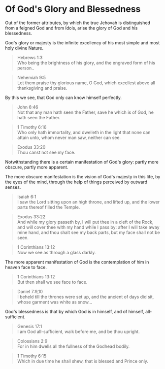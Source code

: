 # Of God's Glory and Blessedness

Out of the former attributes, by which the true Jehovah is distinguished from a feigned God and from Idols, arise the glory of God and his blessedness.

God's glory or majesty is the infinite excellency of his most simple and most holy divine Nature. 

> Hebrews 1:3  
> Who being the brightness of his glory, and the engraved form of his person..

> Nehemiah 9:5  
> Let them praise thy glorious name, O God, which excellest above all thanksgiving and praise.

By this we see, that God only can know himself perfectly. 

> John 6:46  
> Not that any man hath seen the Father, save he which is of God, he hath seen the Father.

> 1 Timothy 6:16  
> Who only hath immortality, and dwelleth in the light that none can attain unto, whom never man saw, neither can see.

> Exodus 33:20  
> Thou canst not see my face.

Notwithstanding there is a certain manifestation of God's glory: partly more obscure, partly more apparent.

The more obscure manifestation is the vision of God's majesty in this life, by the eyes of the mind, through the help of things perceived by outward senses. 

> Isaiah 6:1  
> I saw the Lord sitting upon an high throne, and lifted up, and the lower parts thereof filled the Temple.

> Exodus 33:22  
> And while my glory passeth by, I will put thee in a cleft of the Rock, and will cover thee with my hand while I pass by: after I will take away mine hand, and thou shalt see my back parts, but my face shall not be seen.

> 1 Corinthians 13:12  
> Now we see as through a glass darkly.

The more apparent manifestation of God is the contemplation of him in heaven face to face. 

> 1 Corinthians 13:12  
> But then shall we see face to face.

> Daniel 7:9,10  
> I beheld till the thrones were set up, and the ancient of days did sit, whose garment was white as snow...

God's blessedness is that by which God is in himself, and of himself, all-sufficient. 

> Genesis 17:1  
> I am God all-sufficient, walk before me, and be thou upright.

> Colossians 2:9  
> For in him dwells all the fullness of the Godhead bodily.

> 1 Timothy 6:15  
> Which in due time he shall shew, that is blessed and Prince only.